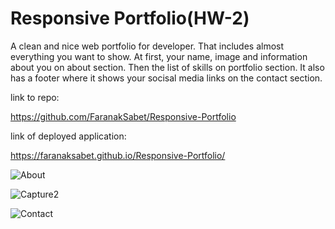 # Responsive Portfolio(HW-2)

A clean and nice web portfolio for developer. That includes almost everything you want to show. At first, your name, image and information about you on about section. Then the list of skills on portfolio section. It also has a footer where it shows your socisal media links on the contact section.

link to repo:

https://github.com/FaranakSabet/Responsive-Portfolio

link of deployed application:

https://faranaksabet.github.io/Responsive-Portfolio/


![About](https://user-images.githubusercontent.com/65681350/94981787-f1780d80-04e9-11eb-8878-020753816946.PNG)

![Capture2](https://user-images.githubusercontent.com/65681350/94981790-f5a42b00-04e9-11eb-85df-fd17dee32330.PNG)

![Contact](https://user-images.githubusercontent.com/65681350/94981793-f937b200-04e9-11eb-9032-b568070d83c0.PNG)

